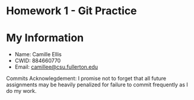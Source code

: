 # Homework 1 - Git Practice 

# My Information 

* Name: Camille Ellis 
* CWID: 884660770
* Email: camillee@csu.fullerton.edu

Commits Acknowlegdement: I promise not to forget that all future assignments may be heavily penalized for failure to commit frequently as I do my work.

